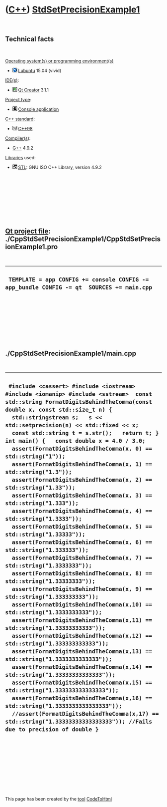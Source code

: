 
 

 

 

 

 

([C++](Cpp.md)) [StdSetPrecisionExample1](CppStdSetPrecisionExample1.md)
==========================================================================

 

Technical facts
---------------

 

[Operating system(s) or programming environment(s)](CppOs.md)

-   ![Lubuntu](PicLubuntu.png) [Lubuntu](CppLubuntu.md) 15.04 (vivid)

[IDE(s)](CppIde.md):

-   ![Qt Creator](PicQtCreator.png) [Qt Creator](CppQtCreator.md) 3.1.1

[Project type](CppQtProjectType.md):

-   ![console](PicConsole.png) [Console
    application](CppConsoleApplication.md)

[C++ standard](CppStandard.md):

-   ![C++98](PicCpp98.png) [C++98](Cpp98.md)

[Compiler(s)](CppCompiler.md):

-   [G++](CppGpp.md) 4.9.2

[Libraries](CppLibrary.md) used:

-   ![STL](PicStl.png) [STL](CppStl.md): GNU ISO C++ Library, version
    4.9.2

 

 

 

 

 

[Qt project file](CppQtProjectFile.md): ./CppStdSetPrecisionExample1/CppStdSetPrecisionExample1.pro
----------------------------------------------------------------------------------------------------

 

  --------------------------------------------------------------------------------------------
  ` TEMPLATE = app CONFIG += console CONFIG -= app_bundle CONFIG -= qt  SOURCES += main.cpp`
  --------------------------------------------------------------------------------------------

 

 

 

 

 

./CppStdSetPrecisionExample1/main.cpp
-------------------------------------

 

  ---------------------------------------------------------------------------------------------------------------------------------------------------------------------------------------------------------------------------------------------------------------------------------------------------------------------------------------------------------------------------------------------------------------------------------------------------------------------------------------------------------------------------------------------------------------------------------------------------------------------------------------------------------------------------------------------------------------------------------------------------------------------------------------------------------------------------------------------------------------------------------------------------------------------------------------------------------------------------------------------------------------------------------------------------------------------------------------------------------------------------------------------------------------------------------------------------------------------------------------------------------------------------------------------------------------------------------------------------------------------------------------------------------------------------------------------------------------------------------------------------------------------------------------------------------------------------------------------------------------------------------------------------------------------------------------------------------------------------------------------------------
  ` #include <cassert> #include <iostream> #include <iomanip> #include <sstream>  const std::string FormatDigitsBehindTheComma(const double x, const std::size_t n) {   std::stringstream s;   s << std::setprecision(n) << std::fixed << x;   const std::string t = s.str();   return t; }  int main() {   const double x = 4.0 / 3.0;   assert(FormatDigitsBehindTheComma(x, 0) == std::string("1"));   assert(FormatDigitsBehindTheComma(x, 1) == std::string("1.3"));   assert(FormatDigitsBehindTheComma(x, 2) == std::string("1.33"));   assert(FormatDigitsBehindTheComma(x, 3) == std::string("1.333"));   assert(FormatDigitsBehindTheComma(x, 4) == std::string("1.3333"));   assert(FormatDigitsBehindTheComma(x, 5) == std::string("1.33333"));   assert(FormatDigitsBehindTheComma(x, 6) == std::string("1.333333"));   assert(FormatDigitsBehindTheComma(x, 7) == std::string("1.3333333"));   assert(FormatDigitsBehindTheComma(x, 8) == std::string("1.33333333"));   assert(FormatDigitsBehindTheComma(x, 9) == std::string("1.333333333"));   assert(FormatDigitsBehindTheComma(x,10) == std::string("1.3333333333"));   assert(FormatDigitsBehindTheComma(x,11) == std::string("1.33333333333"));   assert(FormatDigitsBehindTheComma(x,12) == std::string("1.333333333333"));   assert(FormatDigitsBehindTheComma(x,13) == std::string("1.3333333333333"));   assert(FormatDigitsBehindTheComma(x,14) == std::string("1.33333333333333"));   assert(FormatDigitsBehindTheComma(x,15) == std::string("1.333333333333333"));   assert(FormatDigitsBehindTheComma(x,16) == std::string("1.3333333333333333"));   //assert(FormatDigitsBehindTheComma(x,17) == std::string("1.33333333333333333")); //Fails due to precision of double }`
  ---------------------------------------------------------------------------------------------------------------------------------------------------------------------------------------------------------------------------------------------------------------------------------------------------------------------------------------------------------------------------------------------------------------------------------------------------------------------------------------------------------------------------------------------------------------------------------------------------------------------------------------------------------------------------------------------------------------------------------------------------------------------------------------------------------------------------------------------------------------------------------------------------------------------------------------------------------------------------------------------------------------------------------------------------------------------------------------------------------------------------------------------------------------------------------------------------------------------------------------------------------------------------------------------------------------------------------------------------------------------------------------------------------------------------------------------------------------------------------------------------------------------------------------------------------------------------------------------------------------------------------------------------------------------------------------------------------------------------------------------------------

 

 

 

 

 

 

This page has been created by the [tool](Tools.md)
[CodeToHtml](ToolCodeToHtml.md)
